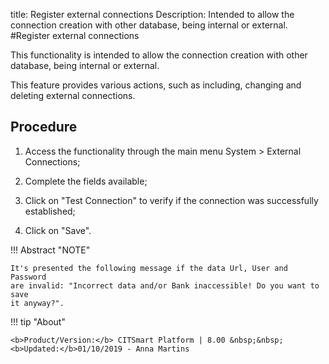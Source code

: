 title: Register external connections
Description: Intended to allow the connection creation with other database, being internal or external.
#Register external connections

This functionality is intended to allow the connection creation with other
database, being internal or external.

This feature provides various actions, such as including, changing and deleting
external connections.

Procedure
-------------

1.  Access the functionality through the main menu System \> External
    Connections;

2.  Complete the fields available;

3.  Click on "Test Connection" to verify if the connection was successfully
    established;

4.  Click on "Save".

!!! Abstract "NOTE"

    It's presented the following message if the data Url, User and Password
    are invalid: "Incorrect data and/or Bank inaccessible! Do you want to save
    it anyway?".  

!!! tip "About"

    <b>Product/Version:</b> CITSmart Platform | 8.00 &nbsp;&nbsp;
    <b>Updated:</b>01/10/2019 - Anna Martins

